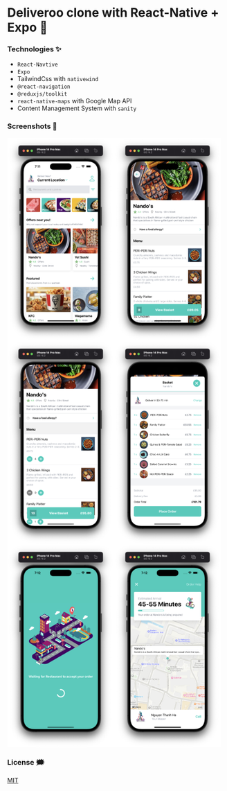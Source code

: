 # Deliveroo clone with React-Native + Expo :motor_scooter:

### Technologies ✨

- `React-Navtive`
- `Expo`
- TailwindCss with `nativewind`
- `@react-navigation`
- `@reduxjs/toolkit`
- `react-native-maps` with Google Map API
- Content Management System with `sanity`

### Screenshots 🌃

<div style="display: flex; flex-wrap: wrap">
<img width="49%" src="./github-images/1.png" alt="ng-ha" />
<img width="49%" src="./github-images/2.png" alt="ng-ha" />
<img width="49%" src="./github-images/3.png" alt="ng-ha" />
<img width="49%" src="./github-images/4.png" alt="ng-ha" />
<img width="49%" src="./github-images/5.png" alt="ng-ha" />
<img width="49%" src="./github-images/6.png" alt="ng-ha" />
</div>

### License :right_anger_bubble:

[MIT](https://choosealicense.com/licenses/mit/)

